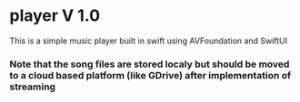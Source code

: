 # player V 1.0
This is a simple music player built in swift using AVFoundation and  SwiftUI

### Note that the song files are stored localy but should be moved to a cloud based platform (like GDrive) after implementation of streaming

